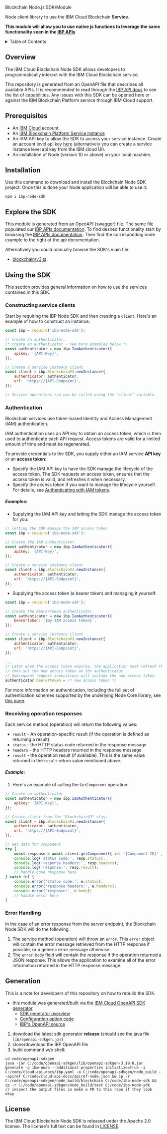 Blockchain Node.js SDK/Module

Node client library to use the IBM Cloud Blockchain **Service**.

**This module will allow you to use native js functions to leverage the same functionality seen in the [IBP APIs](https://cloud.ibm.com/apidocs/blockchain)**

<details>
<summary>Table of Contents</summary>

* [Overview](#overview)
* [Prerequisites](#prerequisites)
* [Installation](#installation)
* [Explore the SDK](#explore-the-sdk)
* [Using the SDK](#using-the-sdk)
  * [Constructing service clients](#constructing-service-clients)
  * [Authentication](#authentication)
  * [Receiving operation responses](#receiving-operation-responses)
  * [Error Handling](#error-handling)
* [Generation](#generation)
* [License](#license)

</details>

## Overview

The IBM Cloud Blockchain Node SDK allows developers to programmatically interact with the
IBM Cloud Blockchain service.

This repository is generated from an OpenAPI file that describes all available APIs.
It is recommended to read through the [IBP API docs](https://cloud.ibm.com/apidocs/blockchain#sdk) to see the list of capabilities.
Any issues with this SDK can be opened here or against the IBM Blockchain Platform service through IBM Cloud support.

## Prerequisites

[ibm-cloud-onboarding]: https://cloud.ibm.com/registration

* An [IBM Cloud][ibm-cloud-onboarding] account.
* An [IBM Blockchain Platform Service instance](https://cloud.ibm.com/catalog/services/blockchain-platform)
* An IAM API key to allow the SDK to access your service instance. Create an account level api key [here](https://cloud.ibm.com/iam/apikeys) (alternatively you can create a service instance level api key from the IBM cloud UI).
* An installation of Node (version 10 or above) on your local machine.

## Installation
Use this command to download and install the Blockchain Node SDK project.
Once this is done your Node application will be able to use it:
```
npm i ibp-node-sdk
```

## Explore the SDK
This module is generated from an OpenAPI (swagger) file.
The same file populated our [IBP APIs documentation](https://cloud.ibm.com/apidocs/blockchain#sdk).
To find desired functionality start by browsing the [IBP APIs documentation](https://cloud.ibm.com/apidocs/blockchain#introduction).
Then find the corresponding node example to the right of the api documentation.

Alternatively you could manually browse the SDK's main file:

- [blockchain/v3.ts](./blockchain/v3.ts).

## Using the SDK
This section provides general information on how to use the services contained in this SDK.

### Constructing service clients
Start by requiring the IBP Node SDK and then creating a `client`.
Here's an example of how to construct an instance:
```js
const ibp = require('ibp-node-sdk');

// Create an authenticator.
/* create an authenticator - see more examples below */
const authenticator = new ibp.IamAuthenticator({
	apikey: '{API-Key}',
});

// Create a service instance client
const client = ibp.BlockchainV3.newInstance({
	authenticator: authenticator,
	url: 'https://{API-Endpoint}',
});

// Service operations can now be called using the "client" variable.

```

### Authentication
Blockchain services use token-based Identity and Access Management (IAM) authentication.

IAM authentication uses an API key to obtain an access token, which is then used to authenticate
each API request.  Access tokens are valid for a limited amount of time and must be regenerated.

To provide credentials to the SDK, you supply either an IAM service **API key** or an **access token**:

- Specify the IAM API key to have the SDK manage the lifecycle of the access token.
The SDK requests an access token, ensures that the access token is valid, and refreshes it when
necessary.
- Specify the access token if you want to manage the lifecycle yourself.
For details, see [Authenticating with IAM tokens](https://cloud.ibm.com/docs/services/watson/getting-started-iam.html).

##### Examples:
* Supplying the IAM API key and letting the SDK manage the access token for you:

```js
// letting the SDK manage the IAM access token
const ibp = require('ibp-node-sdk');

// Create the IAM authenticator.
const authenticator = new ibp.IamAuthenticator({
	apikey: '{API-Key}',
});

// Create a service instance client
const client = ibp.BlockchainV3.newInstance({
	authenticator: authenticator,
	url: 'https://{API-Endpoint}',
});

```

* Supplying the access token (a bearer token) and managing it yourself:

```js
const ibp = require('ibp-node-sdk');

// Create the BearerToken authenticator.
const authenticator = new ibp.IamAuthenticator({
	bearertoken: '{my IAM access token}',
});

// Create a service instance client
const client = ibp.BlockchainV3.newInstance({
	authenticator: authenticator,
	url: 'https://{API-Endpoint}',
});

...
// Later when the access token expires, the application must refresh the access token,
// then set the new access token on the authenticator.
// Subsequent request invocations will include the new access token.
authenticator.bearertoken = /* new access token */
```
For more information on authentication, including the full set of authentication schemes supported by
the underlying Node Core library, see
[this page](https://github.com/IBM/node-sdk-core/blob/master/AUTHENTICATION.md).

### Receiving operation responses

Each service method (operation) will return the following values:
* `result` - An operation-specific result (if the operation is defined as returning a result).
* `status` - the HTTP status code returned in the response message
* `headers` - the HTTP headers returned in the response message
* `result` - the operation result (if available). This is the same value returned in the `result` return value
mentioned above.

##### Example:
1. Here's an example of calling the `GetComponent` operation:
```js
// Create an authenticator
const authenticator = new ibp.IamAuthenticator({
	apikey: '{API-Key}',
});

// Create client from the "BlockchainV3" class
const client = ibp.BlockchainV3.newInstance({
	authenticator: authenticator,
	url: 'https://{API-Endpoint}',
});

// Get data for component
try {
	const response = await client.getComponent({ id: '{Component-ID}' });
	console.log('status code:', resp.status);
	console.log('response headers:', resp.headers);
	console.log('response:', resp.result);
	// handle good response here
} catch (e) {
	console.error('status code:', e.status);
	console.error('response headers:', e.headers);
	console.error('response:', e.body);
	// handle error here
}
```

### Error Handling

In the case of an error response from the server endpoint, the Blockchain Node SDK will do the following:
1. The service method (operation) will throw an `error`.  This `error` object will
contain the error message retrieved from the HTTP response if possible, or a generic error message
otherwise.
2. The `error.body` field will contain the response if the operation returned a JSON response.
This allows the application to examine all of the error information returned in the HTTP
response message.

## Generation
This is a note for developers of this repository on how to rebuild the SDK.
- this module was generated/built via the [IBM Cloud OpenAPI SDK generator](https://github.ibm.com/CloudEngineering/openapi-sdkgen)
    - [SDK generator overview](https://github.ibm.com/CloudEngineering/openapi-sdkgen/wiki/SDK-Gen-Overview)
    - [Configuration option code](https://github.ibm.com/CloudEngineering/openapi-sdkgen/blob/ab7d50a1dcdc707faad8cbe4f86de2d2ca510d24/src/main/java/com/ibm/sdk/codegen/IBMDefaultCodegen.java)
    - [IBP's OpenAPI source](https://github.ibm.com/cloud-api-docs/ibp/blob/master/ibp.yaml)
1. download the  latest sdk generator **release** (should see the java file `lib/openapi-sdkgen.jar`)
1. clone/download the IBP OpenAPI file
1. build command w/o shell:
```
cd code/openapi-sdkgen
java -jar C:/code/openapi-sdkgen/lib/openapi-sdkgen-3.19.0.jar generate -g ibm-node --additional-properties initialize=true -i C:/code/cloud-api-docs/ibp.yaml -o C:/code/openapi-sdkgen/node_build --apiref C:/code/cloud-api-docs/apiref-node.json && cp -r C:/code/openapi-sdkgen/node_build/blockchain C:/code/ibp-node-sdk && cp -r C:/code/openapi-sdkgen/node_build/test C:/code/ibp-node-sdk
// inspect the output files in make a PR to this repo if they look okay
```

## License

The IBM Cloud Blockchain Node SDK is released under the Apache 2.0 license. The license's full text can be found in [LICENSE](LICENSE).
